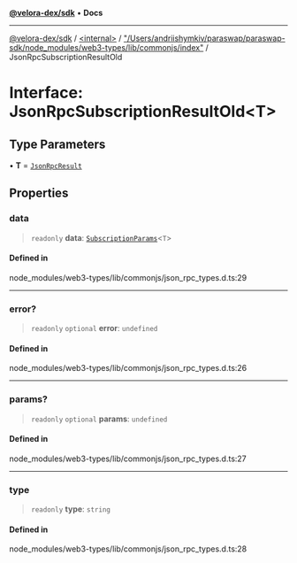 [**@velora-dex/sdk**](../../../../README.md) • **Docs**

***

[@velora-dex/sdk](../../../../globals.md) / [\<internal\>](../../../README.md) / ["/Users/andriishymkiv/paraswap/paraswap-sdk/node\_modules/web3-types/lib/commonjs/index"](../README.md) / JsonRpcSubscriptionResultOld

# Interface: JsonRpcSubscriptionResultOld\<T\>

## Type Parameters

• **T** = [`JsonRpcResult`](../../../type-aliases/JsonRpcResult.md)

## Properties

### data

> `readonly` **data**: [`SubscriptionParams`](SubscriptionParams.md)\<`T`\>

#### Defined in

node\_modules/web3-types/lib/commonjs/json\_rpc\_types.d.ts:29

***

### error?

> `readonly` `optional` **error**: `undefined`

#### Defined in

node\_modules/web3-types/lib/commonjs/json\_rpc\_types.d.ts:26

***

### params?

> `readonly` `optional` **params**: `undefined`

#### Defined in

node\_modules/web3-types/lib/commonjs/json\_rpc\_types.d.ts:27

***

### type

> `readonly` **type**: `string`

#### Defined in

node\_modules/web3-types/lib/commonjs/json\_rpc\_types.d.ts:28
